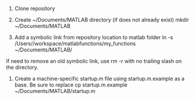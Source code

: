 1. Clone repository 

1. Create ~/Documents/MATLAB directory (if does not already exist)
mkdir ~/Documents/MATLAB 

1. Add a symbolic link from repository location to matlab folder 
ln -s /Users/<user-name>/workspace/matlabfunctions/my_functions ~/Documents/MATLAB/ 

If need to remove an old symbolic link, use rm -r <MATLAB-dir> with no trailing slash on the directory. 

1. Create a machine-specific startup.m file using startup.m.example as a base. Be sure to replace <USER-NAME>
cp startup.m.example ~/Documents/MATLAB/startup.m 
